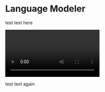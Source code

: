# Language Modeler
test text here

![Video Demo](https://raw.githubusercontent.com/prestondcarroll/projects/master/school/Language_Modeler/prog1.mp4)

test text again


